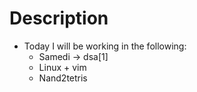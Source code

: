 # Description

- Today I will be working in the following:
   - Samedi ->  dsa[1]
   - Linux + vim
   - Nand2tetris


